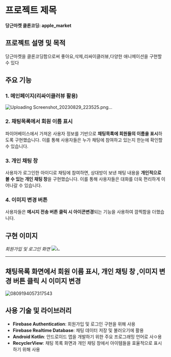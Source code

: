 # 프로젝트 제목

**당근마켓 클론코딩: apple_market**

## 프로젝트 설명 및 목적

당근마켓을 클론코딩함으로써 좋아요,삭제,리싸이클러뷰,다양한 애니메이션을 구현할 수 있다

## 주요 기능

### 1. 메인페이지(리싸이클러뷰 활용)
![Uploading Screenshot_20230829_223525.png…]()



### 2. 채팅목록에서 회원 이름 표시

파이어베이스에서 가져온 사용자 정보를 기반으로 **채팅목록에 회원들의 이름을 표시**하도록 구현했습니다. 이를 통해 사용자들은 누가 채팅에 참여하고 있는지 한눈에 확인할 수 있습니다.

### 3. 개인 채팅 창

사용자가 로그인한 아이디로 채팅에 참여하면, 상대방이 보낸 채팅 내용을 **개인적으로 볼 수 있는 개인 채팅 창**을 구현했습니다. 이를 통해 사용자들은 대화를 더욱 편리하게 이어나갈 수 있습니다.

### 4. 이미지 변경 버튼

사용자들은 **메시지 전송 버튼 클릭 시 아이콘변경**되는 기능을 사용하여 깜찍함을 더했습니다.

## 구현 이미지


*회원가입 및 로그인 화면*
![ㄴ](https://github.com/boradorying/chatingApp/assets/136980408/3fda8eff-1655-4af0-bb57-f1aad4b45f6a)

------------------------------
## 채팅목록 화면에서 회원 이름 표시, 개인 채팅 창 ,이미지 변경 버튼 클릭 시 이미지 변경
![0809194057317543](https://github.com/boradorying/chatingApp/assets/136980408/439d2d1d-a3e8-4538-9038-f4c287e75806)









## 사용 기술 및 라이브러리

- **Firebase Authentication**: 회원가입 및 로그인 구현을 위해 사용
- **Firebase Realtime Database**: 채팅 데이터 저장 및 불러오기에 활용
- **Android Kotlin**: 안드로이드 앱을 개발하기 위한 주요 프로그래밍 언어로 사ㅇ용
- **RecyclerView**: 채팅 목록 화면과 개인 채팅 창에서 아이템들을 효율적으로 표시하기 위해 사용
